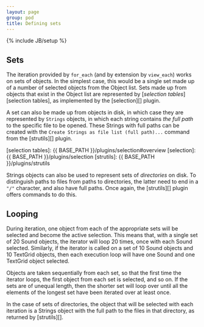 ```yaml
---
layout: page
group: pod
title: Defining sets
---
```

{% include JB/setup %}

## Sets

The iteration provided by `for_each` (and by extension by `view_each`) works on
sets of objects. In the simplest case, this would be a single set made up of a
number of selected objects from the Object list. Sets made up from objects that
exist in the Object list are represented by [_selection tables_][selection
tables], as implemented by the [selection][] plugin.

A set can also be made up from objects in disk, in which case they are
represented by `Strings` objects, in which each string contains _the full path_
to the specific file to be opened. These Strings with full paths can be created
with the `Create Strings as file list (full path)...` command from the
[strutils][] plugin.

[selection tables]: {{ BASE_PATH }}/plugins/selection#overview
[selection]: {{ BASE_PATH }}/plugins/selection
[strutils]: {{ BASE_PATH }}/plugins/strutils

Strings objects can also be used to represent sets of _directories_ on disk. To
distinguish paths to files from paths to directories, the latter need to end in
a `"/"` character, and also have full paths. Once again, the [strutils][] plugin
offers commands to do this.

## Looping

During iteration, one object from each of the appropriate sets will be selected
and become the active selection. This means that, with a single set of 20 Sound
objects, the iterator will loop 20 times, once with each Sound selected.
Similarly, if the iterator is called on a set of 10 Sound objects and 10
TextGrid objects, then each execution loop will have one Sound and one TextGrid
object selected.

Objects are taken sequentially from each set, so that the first time the
iterator loops, the first object from each set is selected, and so on. If the
sets are of unequal length, then the shorter set will loop over until all the
elements of the longest set have been iterated over at least once.

In the case of sets of directories, the object that will be selected with each
iteration is a Strings object with the full path to the files in that directory,
as returned by [strutils][].
